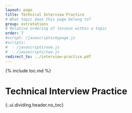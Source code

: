 ```yaml
---
layout: page
title: Technical Interview Practice
# What topic does this page belong to?
group: extratations
# Relative ordering of lessons within a topic
order: 7
#script: /javascripts/mypage.js
#scripts:
#  - /javascripts/one.js
#  - /javascripts/two.js
redirect_to: ../interview-practice.pdf
---
```



{% include toc.md %}

# Technical Interview Practice
{:.ui.dividing.header.no_toc}

